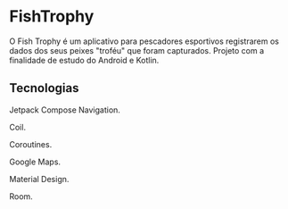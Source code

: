 # FishTrophy
O Fish Trophy é um aplicativo para pescadores esportivos registrarem os dados dos seus peixes "troféu" que foram capturados. Projeto com a finalidade de estudo do Android e Kotlin.

## Tecnologias 
Jetpack Compose Navigation.

Coil.

Coroutines.

Google Maps.

Material Design.

Room.
